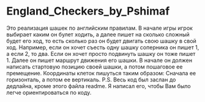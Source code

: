 # England_Checkers_by_Pshimaf

Это реализация шашек по английским правилам. В начале игры игрок выбирает каким он булет ходить, а далее пишет на сколько сложный будет его ход, то есть сколько раз он будет двигать свою шашку в свой ход. Например, если он хочет съесть одну шашку соперника он пишет 1, а если 2, то два. Если он хочет просто подвинуть шашку он тоже пишет 1. Далее он пишет маршрут движения его шашки. В начале он должен написать стартовую позицию своей шашки, а потом пошаговое ее премещение. Координаты клеток пишуться таким образом: Сначала ее горизонталь, а потом ее вертикаль. 
P.S. Весь код был заслан до дедлайна, кроме этого файла readme. Я написал его, чтобы Вам было легче ориентироваться по коду.
